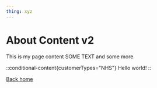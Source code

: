 ```yaml
---
thing: xyz
---
```


# About Content v2

This is my page content
SOME TEXT and some more

::conditional-content{customerTypes="NHS"}
Hello world!
::

[Back home](/)
